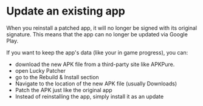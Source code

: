 # Update an existing app

When you reinstall a patched app, it will no longer be signed with its original signature. 
This means that the app can no longer be updated via Google Play.

If you want to keep the app's data (like your in game progress), you can:

- download the new APK file from a third-party site like APKPure. 
- open Lucky Patcher
- go to the Rebuild & Install section
- Navigate to the location of the new APK file (usually Downloads)
- Patch the APK just like the original app
- Instead of reinstalling the app, simply install it as an update
